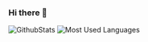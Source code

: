 ### Hi there 👋

![GithubStats](https://github-readme-stats.vercel.app/api?username=SW-BACK&show_icons=true&theme=dark&count_private=true) ![Most Used Languages](https://github-readme-stats.vercel.app/api/top-langs/?username=SW-BACK&theme=dark&layout=compact)


